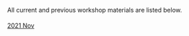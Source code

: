 All current and previous workshop materials are listed below.

<div style='display:block;'><p style='line-height:2;'>
<span style='display:block;'><a href='https://dabadav.github.io/2111/'>2021 Nov</a>
